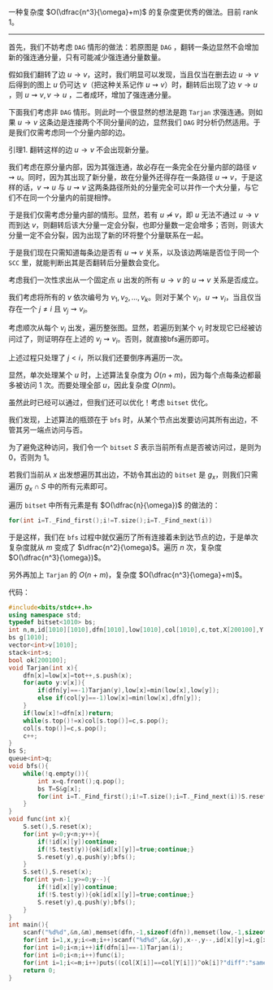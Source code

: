 一种复杂度 $O(\dfrac{n^3}{\omega}+m)$ 的复杂度更优秀的做法。目前 rank 1。

------

首先，我们不妨考虑 `DAG` 情形的做法：若原图是 `DAG` ，翻转一条边显然不会增加新的强连通分量，只有可能减少强连通分量数量。

假如我们翻转了边 $u\rightarrow v$，这时，我们明显可以发现，当且仅当在删去边 $u\rightarrow v$ 后得到的图上 $u$ 仍可达 $v$（把这种关系记作 $u\rightsquigarrow v$）时，翻转后出现了边 $v\rightarrow u$ ，则 $u\rightsquigarrow v,v\rightarrow u$ ，二者成环，增加了强连通分量。

下面我们考虑非 `DAG` 情形。则此时一个很显然的想法是跑 `Tarjan` 求强连通。则如果 $u\rightarrow v$ 这条边是连接两个不同分量间的边，显然我们 `DAG` 时分析仍然适用。于是我们仅需考虑同一个分量内部的边。

引理1. 翻转这样的边 $u\rightarrow v$ 不会出现新分量。

我们考虑在原分量内部，因为其强连通，故必存在一条完全在分量内部的路径 $v\rightsquigarrow u$。同时，因为其出现了新分量，故在分量外还得存在一条路径 $u\rightsquigarrow v$，于是这样的话，$v\rightsquigarrow u$ 与 $u\rightsquigarrow v$ 这两条路径所处的分量完全可以并作一个大分量，与它们不在同一个分量内的前提相悖。

于是我们仅需考虑分量内部的情形。显然，若有 $u\not\rightsquigarrow v$，即 $u$ 无法不通过 $u\rightarrow v$ 而到达 $v$，则翻转后该大分量一定会分裂，也即分量数一定会增多；否则，则该大分量一定不会分裂，因为出现了新的环将整个分量联系在一起。

于是我们现在只需知道每条边是否有 $u\rightsquigarrow v$ 关系，以及该边两端是否位于同一个 `SCC` 里，就能判断出其是否翻转后分量数会变化。

考虑我们一次性求出从一个固定点 $u$ 出发的所有 $u\rightarrow v$ 的 $u\rightsquigarrow v$ 关系是否成立。

我们考虑将所有的 $v$ 依次编号为 $v_1,v_2,\dots,v_k$。则对于某个 $v_i$，$u\rightsquigarrow v_i$，当且仅当存在一个 $j\neq i$ 且 $v_j\rightsquigarrow v_i$。

考虑顺次从每个 $v_i$ 出发，遍历整张图。显然，若遍历到某个 $v_i$ 时发现它已经被访问过了，则证明存在上述的 $v_j\rightsquigarrow v_i$。否则，就直接bfs遍历即可。

上述过程只处理了 $j<i$，所以我们还要倒序再遍历一次。

显然，单次处理某个 $u$ 时，上述算法复杂度为 $O(n+m)$，因为每个点每条边都最多被访问 $1$ 次。而要处理全部 $u$，因此复杂度 $O(nm)$。

虽然此时已经可以通过，但我们还可以优化！考虑 `bitset` 优化。

我们发现，上述算法的瓶颈在于 `bfs` 时，从某个节点出发要访问其所有出边，不管其另一端点访问与否。

为了避免这种访问，我们令一个 `bitset` $S$ 表示当前所有点是否被访问过，是则为 $0$，否则为 $1$。

若我们当前从 $x$ 出发想遍历其出边，不妨令其出边的 `bitset` 是 $g_x$，则我们只需遍历 $g_x\cap S$ 中的所有元素即可。

遍历 `bitset` 中所有元素是有 $O(\dfrac{n}{\omega})$ 的做法的：

```cpp
for(int i=T._Find_first();i!=T.size();i=T._Find_next(i))
```

于是这样，我们在 `bfs` 过程中就仅遍历了所有连接着未到达节点的边，于是单次复杂度就从 $m$ 变成了 $\dfrac{n^2}{\omega}$。遍历 $n$ 次，复杂度 $O(\dfrac{n^3}{\omega})$。

另外再加上 `Tarjan` 的 $O(n+m)$，复杂度 $O(\dfrac{n^3}{\omega}+m)$。

代码：

```cpp
#include<bits/stdc++.h>
using namespace std;
typedef bitset<1010> bs;
int n,m,id[1010][1010],dfn[1010],low[1010],col[1010],c,tot,X[200100],Y[200100];
bs g[1010];
vector<int>v[1010];
stack<int>s;
bool ok[200100];
void Tarjan(int x){
	dfn[x]=low[x]=tot++,s.push(x);
	for(auto y:v[x]){
		if(dfn[y]==-1)Tarjan(y),low[x]=min(low[x],low[y]);
		else if(col[y]==-1)low[x]=min(low[x],dfn[y]);
	}
	if(low[x]!=dfn[x])return;
	while(s.top()!=x)col[s.top()]=c,s.pop();
	col[s.top()]=c,s.pop();
	c++;
}
bs S;
queue<int>q;
void bfs(){
	while(!q.empty()){
		int x=q.front();q.pop();
		bs T=S&g[x];
		for(int i=T._Find_first();i!=T.size();i=T._Find_next(i))S.reset(i),q.push(i);
	}
}
void func(int x){
	S.set(),S.reset(x);
	for(int y=0;y<n;y++){
		if(!id[x][y])continue;
		if(!S.test(y)){ok[id[x][y]]=true;continue;}
		S.reset(y),q.push(y);bfs();
	}
	S.set(),S.reset(x);
	for(int y=n-1;y>=0;y--){
		if(!id[x][y])continue;
		if(!S.test(y)){ok[id[x][y]]=true;continue;}
		S.reset(y),q.push(y);bfs();
	}
}
int main(){
	scanf("%d%d",&n,&m),memset(dfn,-1,sizeof(dfn)),memset(low,-1,sizeof(low)),memset(col,-1,sizeof(col));
	for(int i=1,x,y;i<=m;i++)scanf("%d%d",&x,&y),x--,y--,id[x][y]=i,g[x].set(y),v[x].push_back(y),X[i]=x,Y[i]=y;
	for(int i=0;i<n;i++)if(dfn[i]==-1)Tarjan(i);
	for(int i=0;i<n;i++)func(i);
	for(int i=1;i<=m;i++)puts((col[X[i]]==col[Y[i]])^ok[i]?"diff":"same");
	return 0;
}
```

